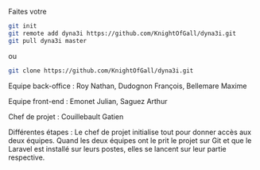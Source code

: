 Faites votre 
```sh
git init
git remote add dyna3i https://github.com/KnightOfGall/dyna3i.git
git pull dyna3i master
```
ou 
```sh
git clone https://github.com/KnightOfGall/dyna3i.git 
```
Equipe back-office :
Roy Nathan, Dudognon François, Bellemare Maxime

Equipe front-end :
Emonet Julian, Saguez Arthur

Chef de projet : 
Couillebault Gatien

Différentes étapes :
Le chef de projet initialise tout pour donner accès aux deux équipes.
Quand les deux équipes ont le prit le projet sur Git et que le Laravel est installé sur leurs postes, elles se lancent sur leur partie respective.

